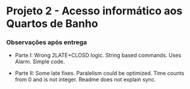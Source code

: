 # Projeto 2 - Acesso informático aos Quartos de Banho


### Observações após entrega

* Parte I: Wrong 2LATE+CLOSD logic. String based commands. Uses Alarm. Simple code.

* Parte II: Some late fixes. Paralelism could be optimized. Time counts from 0 and is not integer. Readme does not explain sync.
